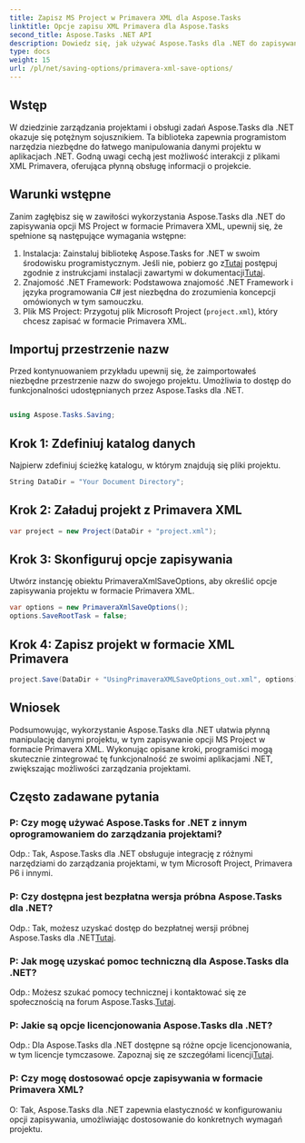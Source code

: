 ```yaml
---
title: Zapisz MS Project w Primavera XML dla Aspose.Tasks
linktitle: Opcje zapisu XML Primavera dla Aspose.Tasks
second_title: Aspose.Tasks .NET API
description: Dowiedz się, jak używać Aspose.Tasks dla .NET do zapisywania opcji MS Project w formacie Primavera XML. Zwiększaj możliwości zarządzania projektami bez wysiłku.
type: docs
weight: 15
url: /pl/net/saving-options/primavera-xml-save-options/
---
```

## Wstęp
W dziedzinie zarządzania projektami i obsługi zadań Aspose.Tasks dla .NET okazuje się potężnym sojusznikiem. Ta biblioteka zapewnia programistom narzędzia niezbędne do łatwego manipulowania danymi projektu w aplikacjach .NET. Godną uwagi cechą jest możliwość interakcji z plikami XML Primavera, oferująca płynną obsługę informacji o projekcie.
## Warunki wstępne
Zanim zagłębisz się w zawiłości wykorzystania Aspose.Tasks dla .NET do zapisywania opcji MS Project w formacie Primavera XML, upewnij się, że spełnione są następujące wymagania wstępne:
1.  Instalacja: Zainstaluj bibliotekę Aspose.Tasks for .NET w swoim środowisku programistycznym. Jeśli nie, pobierz go z[Tutaj](https://releases.aspose.com/tasks/net/) postępuj zgodnie z instrukcjami instalacji zawartymi w dokumentacji[Tutaj](https://reference.aspose.com/tasks/net/).
2. Znajomość .NET Framework: Podstawowa znajomość .NET Framework i języka programowania C# jest niezbędna do zrozumienia koncepcji omówionych w tym samouczku.
3. Plik MS Project: Przygotuj plik Microsoft Project (`project.xml`), który chcesz zapisać w formacie Primavera XML.

## Importuj przestrzenie nazw
Przed kontynuowaniem przykładu upewnij się, że zaimportowałeś niezbędne przestrzenie nazw do swojego projektu. Umożliwia to dostęp do funkcjonalności udostępnianych przez Aspose.Tasks dla .NET.

```csharp

using Aspose.Tasks.Saving;
```

## Krok 1: Zdefiniuj katalog danych
Najpierw zdefiniuj ścieżkę katalogu, w którym znajdują się pliki projektu.
```csharp
String DataDir = "Your Document Directory";
```
## Krok 2: Załaduj projekt z Primavera XML
```csharp
var project = new Project(DataDir + "project.xml");
```
## Krok 3: Skonfiguruj opcje zapisywania
Utwórz instancję obiektu PrimaveraXmlSaveOptions, aby określić opcje zapisywania projektu w formacie Primavera XML.
```csharp
var options = new PrimaveraXmlSaveOptions();
options.SaveRootTask = false;
```
## Krok 4: Zapisz projekt w formacie XML Primavera
```csharp
project.Save(DataDir + "UsingPrimaveraXMLSaveOptions_out.xml", options);
```

## Wniosek
Podsumowując, wykorzystanie Aspose.Tasks dla .NET ułatwia płynną manipulację danymi projektu, w tym zapisywanie opcji MS Project w formacie Primavera XML. Wykonując opisane kroki, programiści mogą skutecznie zintegrować tę funkcjonalność ze swoimi aplikacjami .NET, zwiększając możliwości zarządzania projektami.
## Często zadawane pytania
### P: Czy mogę używać Aspose.Tasks for .NET z innym oprogramowaniem do zarządzania projektami?
Odp.: Tak, Aspose.Tasks dla .NET obsługuje integrację z różnymi narzędziami do zarządzania projektami, w tym Microsoft Project, Primavera P6 i innymi.
### P: Czy dostępna jest bezpłatna wersja próbna Aspose.Tasks dla .NET?
 Odp.: Tak, możesz uzyskać dostęp do bezpłatnej wersji próbnej Aspose.Tasks dla .NET[Tutaj](https://releases.aspose.com/).
### P: Jak mogę uzyskać pomoc techniczną dla Aspose.Tasks dla .NET?
 Odp.: Możesz szukać pomocy technicznej i kontaktować się ze społecznością na forum Aspose.Tasks.[Tutaj](https://forum.aspose.com/c/tasks/15).
### P: Jakie są opcje licencjonowania Aspose.Tasks dla .NET?
 Odp.: Dla Aspose.Tasks dla .NET dostępne są różne opcje licencjonowania, w tym licencje tymczasowe. Zapoznaj się ze szczegółami licencji[Tutaj](https://purchase.aspose.com/buy).
### P: Czy mogę dostosować opcje zapisywania w formacie Primavera XML?
O: Tak, Aspose.Tasks dla .NET zapewnia elastyczność w konfigurowaniu opcji zapisywania, umożliwiając dostosowanie do konkretnych wymagań projektu.